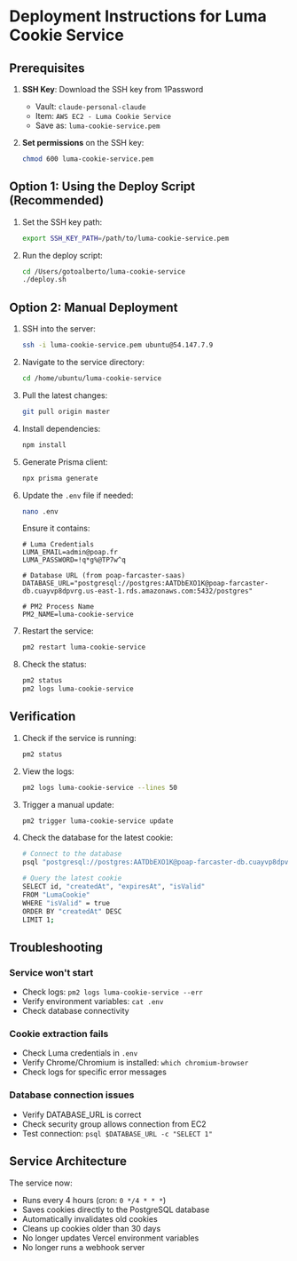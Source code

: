 # Deployment Instructions for Luma Cookie Service

## Prerequisites

1. **SSH Key**: Download the SSH key from 1Password
   - Vault: `claude-personal-claude`
   - Item: `AWS EC2 - Luma Cookie Service`
   - Save as: `luma-cookie-service.pem`

2. **Set permissions** on the SSH key:
   ```bash
   chmod 600 luma-cookie-service.pem
   ```

## Option 1: Using the Deploy Script (Recommended)

1. Set the SSH key path:
   ```bash
   export SSH_KEY_PATH=/path/to/luma-cookie-service.pem
   ```

2. Run the deploy script:
   ```bash
   cd /Users/gotoalberto/luma-cookie-service
   ./deploy.sh
   ```

## Option 2: Manual Deployment

1. SSH into the server:
   ```bash
   ssh -i luma-cookie-service.pem ubuntu@54.147.7.9
   ```

2. Navigate to the service directory:
   ```bash
   cd /home/ubuntu/luma-cookie-service
   ```

3. Pull the latest changes:
   ```bash
   git pull origin master
   ```

4. Install dependencies:
   ```bash
   npm install
   ```

5. Generate Prisma client:
   ```bash
   npx prisma generate
   ```

6. Update the `.env` file if needed:
   ```bash
   nano .env
   ```
   
   Ensure it contains:
   ```
   # Luma Credentials
   LUMA_EMAIL=admin@poap.fr
   LUMA_PASSWORD=!q*g%@TP7w^q
   
   # Database URL (from poap-farcaster-saas)
   DATABASE_URL="postgresql://postgres:AATDbEXO1K@poap-farcaster-db.cuayvp8dpvrg.us-east-1.rds.amazonaws.com:5432/postgres"
   
   # PM2 Process Name
   PM2_NAME=luma-cookie-service
   ```

7. Restart the service:
   ```bash
   pm2 restart luma-cookie-service
   ```

8. Check the status:
   ```bash
   pm2 status
   pm2 logs luma-cookie-service
   ```

## Verification

1. Check if the service is running:
   ```bash
   pm2 status
   ```

2. View the logs:
   ```bash
   pm2 logs luma-cookie-service --lines 50
   ```

3. Trigger a manual update:
   ```bash
   pm2 trigger luma-cookie-service update
   ```

4. Check the database for the latest cookie:
   ```bash
   # Connect to the database
   psql "postgresql://postgres:AATDbEXO1K@poap-farcaster-db.cuayvp8dpvrg.us-east-1.rds.amazonaws.com:5432/postgres"
   
   # Query the latest cookie
   SELECT id, "createdAt", "expiresAt", "isValid" 
   FROM "LumaCookie" 
   WHERE "isValid" = true 
   ORDER BY "createdAt" DESC 
   LIMIT 1;
   ```

## Troubleshooting

### Service won't start
- Check logs: `pm2 logs luma-cookie-service --err`
- Verify environment variables: `cat .env`
- Check database connectivity

### Cookie extraction fails
- Check Luma credentials in `.env`
- Verify Chrome/Chromium is installed: `which chromium-browser`
- Check logs for specific error messages

### Database connection issues
- Verify DATABASE_URL is correct
- Check security group allows connection from EC2
- Test connection: `psql $DATABASE_URL -c "SELECT 1"`

## Service Architecture

The service now:
- Runs every 4 hours (cron: `0 */4 * * *`)
- Saves cookies directly to the PostgreSQL database
- Automatically invalidates old cookies
- Cleans up cookies older than 30 days
- No longer updates Vercel environment variables
- No longer runs a webhook server